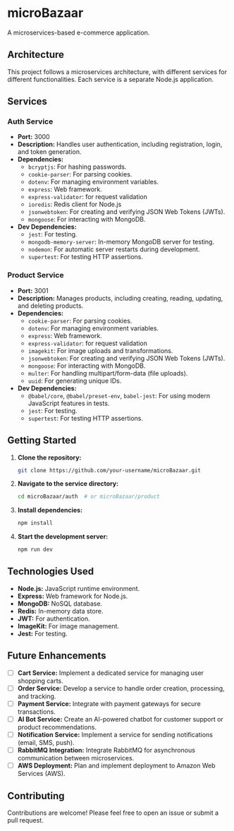 # microBazaar

A microservices-based e-commerce application.

## Architecture

This project follows a microservices architecture, with different services for different functionalities. Each service is a separate Node.js application.

## Services

### Auth Service

- **Port:** 3000
- **Description:** Handles user authentication, including registration, login, and token generation.
- **Dependencies:**
  - `bcryptjs`: For hashing passwords.
  - `cookie-parser`: For parsing cookies.
  - `dotenv`: For managing environment variables.
  - `express`: Web framework.
  - `express-validator`: for request validation
  - `ioredis`: Redis client for Node.js
  - `jsonwebtoken`: For creating and verifying JSON Web Tokens (JWTs).
  - `mongoose`: For interacting with MongoDB.
- **Dev Dependencies:**
  - `jest`: For testing.
  - `mongodb-memory-server`: In-memory MongoDB server for testing.
  - `nodemon`: For automatic server restarts during development.
  - `supertest`: For testing HTTP assertions.

### Product Service

- **Port:** 3001
- **Description:** Manages products, including creating, reading, updating, and deleting products.
- **Dependencies:**
  - `cookie-parser`: For parsing cookies.
  - `dotenv`: For managing environment variables.
  - `express`: Web framework.
  - `express-validator`: for request validation
  - `imagekit`: For image uploads and transformations.
  - `jsonwebtoken`: For creating and verifying JSON Web Tokens (JWTs).
  - `mongoose`: For interacting with MongoDB.
  - `multer`: For handling multipart/form-data (file uploads).
  - `uuid`: For generating unique IDs.
- **Dev Dependencies:**
  - `@babel/core`, `@babel/preset-env`, `babel-jest`: For using modern JavaScript features in tests.
  - `jest`: For testing.
  - `supertest`: For testing HTTP assertions.

## Getting Started

1. **Clone the repository:**
   ```bash
   git clone https://github.com/your-username/microBazaar.git
   ```
2. **Navigate to the service directory:**
   ```bash
   cd microBazaar/auth  # or microBazaar/product
   ```
3. **Install dependencies:**
   ```bash
   npm install
   ```
4. **Start the development server:**
   ```bash
   npm run dev
   ```

## Technologies Used

- **Node.js:** JavaScript runtime environment.
- **Express:** Web framework for Node.js.
- **MongoDB:** NoSQL database.
- **Redis:** In-memory data store.
- **JWT:** For authentication.
- **ImageKit:** For image management.
- **Jest:** For testing.

## Future Enhancements

- [ ] **Cart Service:** Implement a dedicated service for managing user shopping carts.
- [ ] **Order Service:** Develop a service to handle order creation, processing, and tracking.
- [ ] **Payment Service:** Integrate with payment gateways for secure transactions.
- [ ] **AI Bot Service:** Create an AI-powered chatbot for customer support or product recommendations.
- [ ] **Notification Service:** Implement a service for sending notifications (email, SMS, push).
- [ ] **RabbitMQ Integration:** Integrate RabbitMQ for asynchronous communication between microservices.
- [ ] **AWS Deployment:** Plan and implement deployment to Amazon Web Services (AWS).

## Contributing

Contributions are welcome! Please feel free to open an issue or submit a pull request.